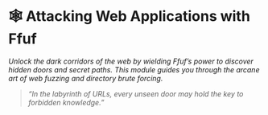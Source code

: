 # 🕸️ Attacking Web Applications with Ffuf  
*Unlock the dark corridors of the web by wielding Ffuf’s power to discover hidden doors and secret paths. This module guides you through the arcane art of web fuzzing and directory brute forcing.*

> *“In the labyrinth of URLs, every unseen door may hold the key to forbidden knowledge.”*
